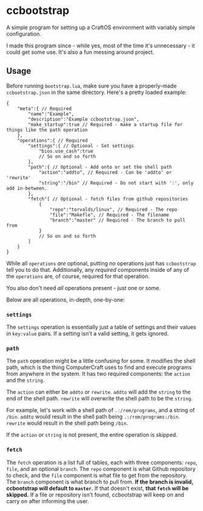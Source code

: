 # ccbootstrap
A simple program for setting up a CraftOS environment with variably simple configuration.

I made this program since - while yes, most of the time it's unnecessary - it could get some use. It's also a fun messing around project.

## Usage
Before running `bootstrap.lua`, make sure you have a properly-made `ccbootstrap.json` in the same directory. Here's a pretty loaded example:

```jsonc
{
    "meta":{ // Required
        "name":"Example",
        "description":"Example ccbootstrap.json",
        "make_startup":true // Required - make a startup file for things like the path operation
    },
    "operations":{ // Required
        "settings":{ // Optional - Set settings
            "bios.use_cash":true
            // So on and so forth
        },
        "path":{ // Optional - Add onto or set the shell path
            "action":"addto", // Required - Can be 'addto' or 'rewrite'
            "string":"/bin" // Required - Do not start with ':', only add in-between.
        },
        "fetch"[ // Optional - fetch files from github repositories
            {
                "repo":"torvalds/linux", // Required - The repo
                "file":"Makefle", // Required - The filename
                "branch":"master" // Required - The branch to pull from
            }
            // So on and so forth
        ]
    }
}
```

While all `operations` *are* optional, putting no operations just has `ccbootstrap` tell you to do that. Additionally, any *required* components inside of any of the `operations` are, of course, required for that operation.

You also don't need *all* operations present - just one or some.

Below are all operations, in-depth, one-by-one:

### `settings`
The `settings` operation is essentially just a table of settings and their values in `key:value` pairs. If a setting isn't a valid setting, it gets ignored.

### `path`
The `path` operation might be a little confusing for some. It modifies the shell path, which is the thing ComputerCraft uses to find and execute programs from anywhere in the system. It has two required components: the `action` and the `string`.

The `action` can either be `addto` or `rewrite`. `addto` will add the `string` to the end of the shell path. `rewrite` will overwrite the shell path to be the `string`.

For example, let's work with a shell path of `.:/rom/programs`, and a string of `/bin`. `addto` would result in the shell path being `.:/rom/programs:/bin`. `rewrite` would result in the shell path being `/bin`.

If the `action` or `string` is not present, the entire operation is skipped.

### `fetch`
The `fetch` operation is a list full of tables, each with three components: `repo`, `file`, and an optional `branch`. The `repo` component is what Github repository to check, and the `file` component is what file to get from the repository. The `branch` component is what branch to pull from. **If the branch is invalid, ccbootstrap will default to `master`.** If that doesn't exist, **that `fetch` will be skipped.** If a file or repository isn't found, ccbootstrap will keep on and carry on after informing the user.
